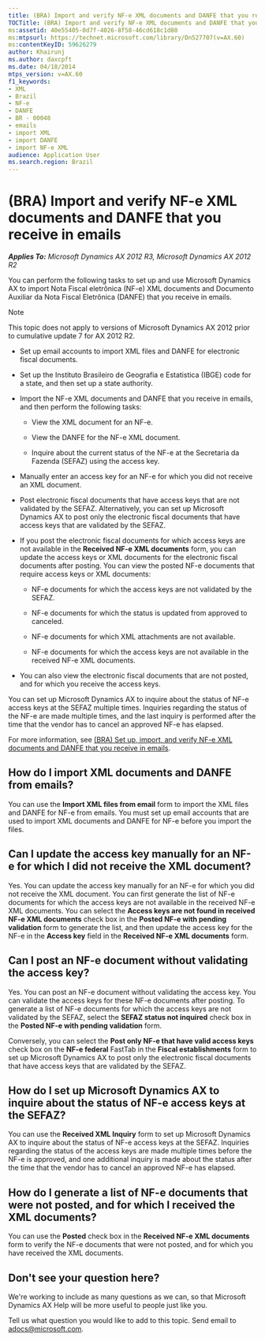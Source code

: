 ```yaml
---
title: (BRA) Import and verify NF-e XML documents and DANFE that you receive in emails
TOCTitle: (BRA) Import and verify NF-e XML documents and DANFE that you receive in emails
ms:assetid: 40e55405-0d7f-4026-8f58-46cd618c1d80
ms:mtpsurl: https://technet.microsoft.com/library/Dn527707(v=AX.60)
ms:contentKeyID: 59626279
author: Khairunj
ms.author: daxcpft
ms.date: 04/18/2014
mtps_version: v=AX.60
f1_keywords:
- XML
- Brazil
- NF-e
- DANFE
- BR - 00048
- emails
- import XML
- import DANFE
- import NF-e XML
audience: Application User
ms.search.region: Brazil
---
```


# (BRA) Import and verify NF-e XML documents and DANFE that you receive in emails 


_**Applies To:** Microsoft Dynamics AX 2012 R3, Microsoft Dynamics AX 2012 R2_

You can perform the following tasks to set up and use Microsoft Dynamics AX to import Nota Fiscal eletrônica (NF-e) XML documents and Documento Auxiliar da Nota Fiscal Eletrônica (DANFE) that you receive in emails.


> [!NOTE]
> <P>This topic does not apply to versions of Microsoft Dynamics AX 2012 prior to cumulative update 7 for AX 2012 R2.</P>



  - Set up email accounts to import XML files and DANFE for electronic fiscal documents.

  - Set up the Instituto Brasileiro de Geografia e Estatistica (IBGE) code for a state, and then set up a state authority.

  - Import the NF-e XML documents and DANFE that you receive in emails, and then perform the following tasks:
    
      - View the XML document for an NF-e.
    
      - View the DANFE for the NF-e XML document.
    
      - Inquire about the current status of the NF-e at the Secretaria da Fazenda (SEFAZ) using the access key.

  - Manually enter an access key for an NF-e for which you did not receive an XML document.

  - Post electronic fiscal documents that have access keys that are not validated by the SEFAZ. Alternatively, you can set up Microsoft Dynamics AX to post only the electronic fiscal documents that have access keys that are validated by the SEFAZ.

  - If you post the electronic fiscal documents for which access keys are not available in the **Received NF-e XML documents** form, you can update the access keys or XML documents for the electronic fiscal documents after posting. You can view the posted NF-e documents that require access keys or XML documents:
    
      - NF-e documents for which the access keys are not validated by the SEFAZ.
    
      - NF-e documents for which the status is updated from approved to canceled.
    
      - NF-e documents for which XML attachments are not available.
    
      - NF-e documents for which the access keys are not available in the received NF-e XML documents.

  - You can also view the electronic fiscal documents that are not posted, and for which you receive the access keys.

You can set up Microsoft Dynamics AX to inquire about the status of NF-e access keys at the SEFAZ multiple times. Inquiries regarding the status of the NF-e are made multiple times, and the last inquiry is performed after the time that the vendor has to cancel an approved NF-e has elapsed.

For more information, see [(BRA) Set up, import, and verify NF-e XML documents and DANFE that you receive in emails](bra-set-up-import-and-verify-nf-e-xml-documents-and-danfe-that-you-receive-in-emails.md).

## How do I import XML documents and DANFE from emails?

You can use the **Import XML files from email** form to import the XML files and DANFE for NF-e from emails. You must set up email accounts that are used to import XML documents and DANFE for NF-e before you import the files.

## Can I update the access key manually for an NF-e for which I did not receive the XML document?

Yes. You can update the access key manually for an NF-e for which you did not receive the XML document. You can first generate the list of NF-e documents for which the access keys are not available in the received NF-e XML documents. You can select the **Access keys are not found in received NF-e XML documents** check box in the **Posted NF-e with pending validation** form to generate the list, and then update the access key for the NF-e in the **Access key** field in the **Received NF-e XML documents** form.

## Can I post an NF-e document without validating the access key?

Yes. You can post an NF-e document without validating the access key. You can validate the access keys for these NF-e documents after posting. To generate a list of NF-e documents for which the access keys are not validated by the SEFAZ, select the **SEFAZ status not inquired** check box in the **Posted NF-e with pending validation** form.

Conversely, you can select the **Post only NF-e that have valid access keys** check box on the **NF-e federal** FastTab in the **Fiscal establishments** form to set up Microsoft Dynamics AX to post only the electronic fiscal documents that have access keys that are validated by the SEFAZ.

## How do I set up Microsoft Dynamics AX to inquire about the status of NF-e access keys at the SEFAZ?

You can use the **Received XML Inquiry** form to set up Microsoft Dynamics AX to inquire about the status of NF-e access keys at the SEFAZ. Inquiries regarding the status of the access keys are made multiple times before the NF-e is approved, and one additional inquiry is made about the status after the time that the vendor has to cancel an approved NF-e has elapsed.

## How do I generate a list of NF-e documents that were not posted, and for which I received the XML documents?

You can use the **Posted** check box in the **Received NF-e XML documents** form to verify the NF-e documents that were not posted, and for which you have received the XML documents.

## Don't see your question here?

We're working to include as many questions as we can, so that Microsoft Dynamics AX Help will be more useful to people just like you.

Tell us what question you would like to add to this topic. Send email to <adocs@microsoft.com>.

  


